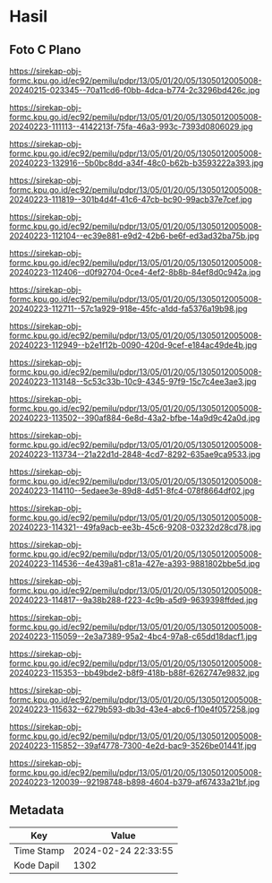 # Hasil

## Foto C Plano

https://sirekap-obj-formc.kpu.go.id/ec92/pemilu/pdpr/13/05/01/20/05/1305012005008-20240215-023345--70a11cd6-f0bb-4dca-b774-2c3296bd426c.jpg

https://sirekap-obj-formc.kpu.go.id/ec92/pemilu/pdpr/13/05/01/20/05/1305012005008-20240223-111113--4142213f-75fa-46a3-993c-7393d0806029.jpg

https://sirekap-obj-formc.kpu.go.id/ec92/pemilu/pdpr/13/05/01/20/05/1305012005008-20240223-132916--5b0bc8dd-a34f-48c0-b62b-b3593222a393.jpg

https://sirekap-obj-formc.kpu.go.id/ec92/pemilu/pdpr/13/05/01/20/05/1305012005008-20240223-111819--301b4d4f-41c6-47cb-bc90-99acb37e7cef.jpg

https://sirekap-obj-formc.kpu.go.id/ec92/pemilu/pdpr/13/05/01/20/05/1305012005008-20240223-112104--ec39e881-e9d2-42b6-be6f-ed3ad32ba75b.jpg

https://sirekap-obj-formc.kpu.go.id/ec92/pemilu/pdpr/13/05/01/20/05/1305012005008-20240223-112406--d0f92704-0ce4-4ef2-8b8b-84ef8d0c942a.jpg

https://sirekap-obj-formc.kpu.go.id/ec92/pemilu/pdpr/13/05/01/20/05/1305012005008-20240223-112711--57c1a929-918e-45fc-a1dd-fa5376a19b98.jpg

https://sirekap-obj-formc.kpu.go.id/ec92/pemilu/pdpr/13/05/01/20/05/1305012005008-20240223-112949--b2e1f12b-0090-420d-9cef-e184ac49de4b.jpg

https://sirekap-obj-formc.kpu.go.id/ec92/pemilu/pdpr/13/05/01/20/05/1305012005008-20240223-113148--5c53c33b-10c9-4345-97f9-15c7c4ee3ae3.jpg

https://sirekap-obj-formc.kpu.go.id/ec92/pemilu/pdpr/13/05/01/20/05/1305012005008-20240223-113502--390af884-6e8d-43a2-bfbe-14a9d9c42a0d.jpg

https://sirekap-obj-formc.kpu.go.id/ec92/pemilu/pdpr/13/05/01/20/05/1305012005008-20240223-113734--21a22d1d-2848-4cd7-8292-635ae9ca9533.jpg

https://sirekap-obj-formc.kpu.go.id/ec92/pemilu/pdpr/13/05/01/20/05/1305012005008-20240223-114110--5edaee3e-89d8-4d51-8fc4-078f8664df02.jpg

https://sirekap-obj-formc.kpu.go.id/ec92/pemilu/pdpr/13/05/01/20/05/1305012005008-20240223-114321--49fa9acb-ee3b-45c6-9208-03232d28cd78.jpg

https://sirekap-obj-formc.kpu.go.id/ec92/pemilu/pdpr/13/05/01/20/05/1305012005008-20240223-114536--4e439a81-c81a-427e-a393-9881802bbe5d.jpg

https://sirekap-obj-formc.kpu.go.id/ec92/pemilu/pdpr/13/05/01/20/05/1305012005008-20240223-114817--9a38b288-f223-4c9b-a5d9-9639398ffded.jpg

https://sirekap-obj-formc.kpu.go.id/ec92/pemilu/pdpr/13/05/01/20/05/1305012005008-20240223-115059--2e3a7389-95a2-4bc4-97a8-c65dd18dacf1.jpg

https://sirekap-obj-formc.kpu.go.id/ec92/pemilu/pdpr/13/05/01/20/05/1305012005008-20240223-115353--bb49bde2-b8f9-418b-b88f-6262747e9832.jpg

https://sirekap-obj-formc.kpu.go.id/ec92/pemilu/pdpr/13/05/01/20/05/1305012005008-20240223-115632--6279b593-db3d-43e4-abc6-f10e4f057258.jpg

https://sirekap-obj-formc.kpu.go.id/ec92/pemilu/pdpr/13/05/01/20/05/1305012005008-20240223-115852--39af4778-7300-4e2d-bac9-3526be01441f.jpg

https://sirekap-obj-formc.kpu.go.id/ec92/pemilu/pdpr/13/05/01/20/05/1305012005008-20240223-120039--92198748-b898-4604-b379-af67433a21bf.jpg


## Metadata

| Key        | Value               |
| ---------- | ------------------- |
| Time Stamp | 2024-02-24 22:33:55 |
| Kode Dapil | 1302                |



